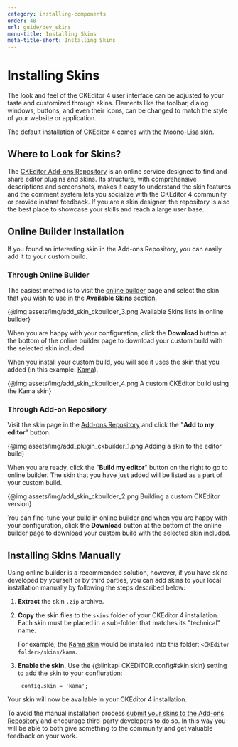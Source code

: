 ```yaml
---
category: installing-components
order: 40
url: guide/dev_skins
menu-title: Installing Skins
meta-title-short: Installing Skins
---
```

<!--
Copyright (c) 2003-2020, CKSource - Frederico Knabben. All rights reserved.
For licensing, see LICENSE.md.
-->

# Installing Skins

The look and feel of the CKEditor 4 user interface can be adjusted to your taste and customized through skins. Elements like the toolbar, dialog windows, buttons, and even their icons, can be changed to match the style of your website or application.

The default installation of CKEditor 4 comes with the [Moono-Lisa skin](https://ckeditor.com/cke4/addon/moono-lisa).

## Where to Look for Skins?

The [CKEditor Add-ons Repository](https://ckeditor.com/cke4/addons/plugins/all) is an online service designed to find and share editor plugins and skins. Its structure, with comprehensive descriptions and screenshots, makes it easy to understand the skin features and the comment system lets you socialize with the CKEditor 4 community or provide instant feedback. If you are a skin designer, the repository is also the best place to showcase your skills and reach a large user base.

## Online Builder Installation

If you found an interesting skin in the Add-ons Repository, you can easily add it to your custom build.

### Through Online Builder

The easiest method is to visit the [online builder](https://ckeditor.com/cke4/builder) page and select the skin that you wish to use in the **Available Skins** section.

{@img assets/img/add_skin_ckbuilder_3.png Available Skins lists in online builder}

When you are happy with your configuration, click the **Download** button at the bottom of the online builder page to download your custom build with the selected skin included.

When you install your custom build, you will see it uses the skin that you added (in this example: [Kama](https://ckeditor.com/cke4/addon/kama)).

{@img assets/img/add_skin_ckbuilder_4.png A custom CKEditor build using the Kama skin}

### Through Add-on Repository

Visit the skin page in the [Add-ons Repository](https://ckeditor.com/cke4/addons/skins/all) and click the "**Add to my editor**" button.

{@img assets/img/add_plugin_ckbuilder_1.png Adding a skin to the editor build}

When you are ready, click the "**Build my editor**" button on the right to go to online builder. The skin that you have just added will be listed as a part of your custom build.

{@img assets/img/add_skin_ckbuilder_2.png Building a custom CKEditor version}

You can fine-tune your build in online builder and when you are happy with your configuration, click the **Download** button at the bottom of the online builder page to download your custom build with the selected skin included.

## Installing Skins Manually

Using online builder is a recommended solution, however, if you have skins developed by yourself or by third parties, you can add skins to your local installation manually by following the steps described below:

1. **Extract** the skin `.zip` archive.

2. **Copy** the skin files to the `skins` folder of your CKEditor 4 installation. Each skin must be placed in a sub-folder that matches its "technical" name.

	For example, the [Kama skin](https://ckeditor.com/cke4/addon/kama) would be installed into this folder: `<CKEditor folder>/skins/kama`.

3. **Enable the skin.** Use the {@linkapi CKEDITOR.config#skin skin} setting to add the skin to your confiuration:

		config.skin = 'kama';

Your skin will now be available in your CKEditor 4 installation.

<info-box hint="">
    To avoid the manual installation process <a href="https://ckeditor.com/cke4/add/skin">submit your skins to the Add-ons Repository</a> and encourage third-party developers to do so. In this way you will be able to both give something to the community and get valuable feedback on your work.
</info-box>

